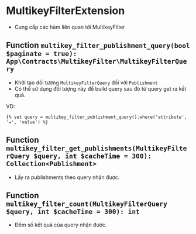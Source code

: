 # MultikeyFilterExtension
- Cung cấp các hàm liên quan tới MultikeyFilter

## Function `multikey_filter_publishment_query(bool $paginate = true): App\Contracts\MultikeyFilter\MultikeyFilterQuery`
- Khởi tạo đối tương `MultikeyFilterQuery` đối với `Publishment`
- Có thể sử dụng đối tượng này để build query sau đó từ query get ra kết quả.

VD:
```twig
{% set query = multikey_filter_publishment_query().where('attribute', '=', 'value') %}
```

## Function `multikey_filter_get_publishments(MultikeyFilterQuery $query, int $cacheTime = 300): Collection<Publishment>`
- Lấy ra publishments theo query nhận được.

## Function `multikey_filter_count(MultikeyFilterQuery $query, int $cacheTime = 300): int`
- Đếm số kết quả của query nhận được.
